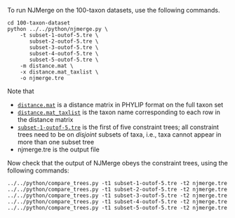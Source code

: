 
To run NJMerge on the 100-taxon datasets, use the following commands.
```
cd 100-taxon-dataset
python ../../python/njmerge.py \
    -t subset-1-outof-5.tre \
       subset-2-outof-5.tre \
       subset-3-outof-5.tre \
       subset-4-outof-5.tre \
       subset-5-outof-5.tre \
    -m distance.mat \
    -x distance.mat_taxlist \
    -o njmerge.tre
```

Note that 
+ [`distance.mat`](distance.mat) is a distance matrix in PHYLIP format on the full taxon set
+ [`distance.mat_taxlist`](distance.mat_taxlist) is the taxon name corresponding to each row in the distance matrix
+ [`subset-1-outof-5.tre`](subset-1-outof-5.tre) is the first of five constraint trees; all constraint trees need to be on *disjoint* subsets of taxa, i.e., taxa cannot appear in more than one subset tree
+ njmerge.tre is the output file

Now check that the output of NJMerge obeys the constraint trees, using the following commands:
```
../../python/compare_trees.py -t1 subset-1-outof-5.tre -t2 njmerge.tre
../../python/compare_trees.py -t1 subset-2-outof-5.tre -t2 njmerge.tre
../../python/compare_trees.py -t1 subset-3-outof-5.tre -t2 njmerge.tre
../../python/compare_trees.py -t1 subset-4-outof-5.tre -t2 njmerge.tre
../../python/compare_trees.py -t1 subset-5-outof-5.tre -t2 njmerge.tre
```
